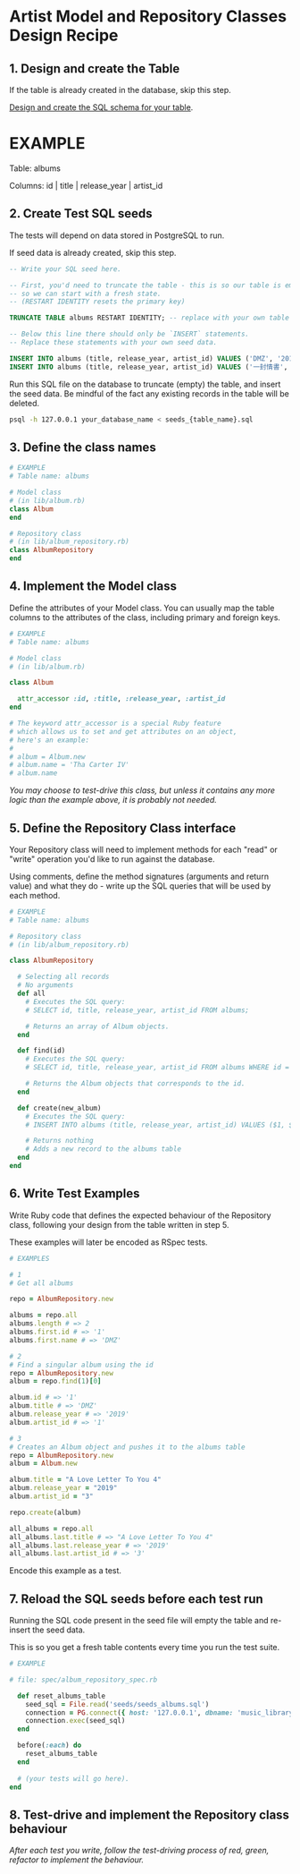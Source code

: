 # Artist Model and Repository Classes Design Recipe

## 1. Design and create the Table

If the table is already created in the database, skip this step.

[Design and create the SQL schema for your table](./single_table_design_recipe_template.md).

# EXAMPLE

Table: albums

Columns:
id | title | release_year | artist_id

## 2. Create Test SQL seeds

The tests will depend on data stored in PostgreSQL to run.

If seed data is already created, skip this step.

```sql
-- Write your SQL seed here. 

-- First, you'd need to truncate the table - this is so our table is emptied between each test run,
-- so we can start with a fresh state.
-- (RESTART IDENTITY resets the primary key)

TRUNCATE TABLE albums RESTART IDENTITY; -- replace with your own table name.

-- Below this line there should only be `INSERT` statements.
-- Replace these statements with your own seed data.

INSERT INTO albums (title, release_year, artist_id) VALUES ('DMZ', '2019', '1');
INSERT INTO albums (title, release_year, artist_id) VALUES ('一封情書', '1979', '2');
```

Run this SQL file on the database to truncate (empty) the table, and insert the seed data. Be mindful of the fact any existing records in the table will be deleted.

```bash
psql -h 127.0.0.1 your_database_name < seeds_{table_name}.sql
```

## 3. Define the class names

```ruby
# EXAMPLE
# Table name: albums

# Model class
# (in lib/album.rb)
class Album
end

# Repository class
# (in lib/album_repository.rb)
class AlbumRepository
end
```

## 4. Implement the Model class

Define the attributes of your Model class. You can usually map the table columns to the attributes of the class, including primary and foreign keys.

```ruby
# EXAMPLE
# Table name: albums

# Model class
# (in lib/album.rb)

class Album

  attr_accessor :id, :title, :release_year, :artist_id
end

# The keyword attr_accessor is a special Ruby feature
# which allows us to set and get attributes on an object,
# here's an example:
#
# album = Album.new
# album.name = 'Tha Carter IV'
# album.name
```

*You may choose to test-drive this class, but unless it contains any more logic than the example above, it is probably not needed.*

## 5. Define the Repository Class interface

Your Repository class will need to implement methods for each "read" or "write" operation you'd like to run against the database.

Using comments, define the method signatures (arguments and return value) and what they do - write up the SQL queries that will be used by each method.

```ruby
# EXAMPLE
# Table name: albums

# Repository class
# (in lib/album_repository.rb)

class AlbumRepository

  # Selecting all records
  # No arguments
  def all
    # Executes the SQL query:
    # SELECT id, title, release_year, artist_id FROM albums;

    # Returns an array of Album objects.
  end

  def find(id)
    # Executes the SQL query:
    # SELECT id, title, release_year, artist_id FROM albums WHERE id = $1;

    # Returns the Album objects that corresponds to the id.  
  end

  def create(new_album)
    # Executes the SQL query:
    # INSERT INTO albums (title, release_year, artist_id) VALUES ($1, $2, $3);

    # Returns nothing
    # Adds a new record to the albums table
  end
end
```

## 6. Write Test Examples

Write Ruby code that defines the expected behaviour of the Repository class, following your design from the table written in step 5.

These examples will later be encoded as RSpec tests.

```ruby
# EXAMPLES

# 1
# Get all albums

repo = AlbumRepository.new

albums = repo.all
albums.length # => 2
albums.first.id # => '1'
albums.first.name # => 'DMZ'

# 2
# Find a singular album using the id
repo = AlbumRepository.new
album = repo.find(1)[0]

album.id # => '1'
album.title # => 'DMZ'
album.release_year # => '2019'
album.artist_id # => '1'

# 3
# Creates an Album object and pushes it to the albums table
repo = AlbumRepository.new
album = Album.new

album.title = "A Love Letter To You 4"
album.release_year = "2019"
album.artist_id = "3"

repo.create(album)

all_albums = repo.all
all_albums.last.title # => "A Love Letter To You 4"
all_albums.last.release_year # => '2019'
all_albums.last.artist_id # => '3'
```

Encode this example as a test.

## 7. Reload the SQL seeds before each test run

Running the SQL code present in the seed file will empty the table and re-insert the seed data.

This is so you get a fresh table contents every time you run the test suite.

```ruby
# EXAMPLE

# file: spec/album_repository_spec.rb

  def reset_albums_table
    seed_sql = File.read('seeds/seeds_albums.sql')
    connection = PG.connect({ host: '127.0.0.1', dbname: 'music_library_test' })
    connection.exec(seed_sql)
  end

  before(:each) do
    reset_albums_table
  end
  
  # (your tests will go here).
end
```

## 8. Test-drive and implement the Repository class behaviour

_After each test you write, follow the test-driving process of red, green, refactor to implement the behaviour._
